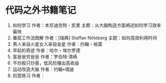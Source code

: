 # 代码之外书籍笔记

1. 如何学习 作者：本尼迪克特・凯里 主题：从大脑构造方面阐述如何学习效率最快
2. 番茄工作法图解 作者：[瑞典] Staffan Nöteberg 主题：如何高效利用时间
3. 男人来自火星女人来自金星 作者：约翰・格雷
4. 早起的奇迹 作者：哈尔・埃尔罗德
5. 富爸爸穷爸爸 作者：罗伯特·清崎
6. 不炒股只炒基，低风险赚出高收益
7. 运动改造大脑 作者：约翰•瑞迪
8. 刻意练习 作者：